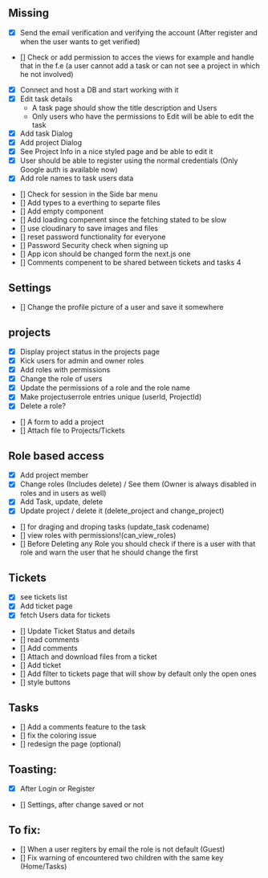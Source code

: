 
## Missing
- [x] Send the email verification and verifying the account (After register and when the user wants to get verified)
- [] Check or add permission to acces the views for example and handle that in the f.e (a user cannot add a task or can not see a project in which he not involved)
- [x] Connect and host a DB and start working with it
- [x] Edit task details
    * A task page should show the title description and Users
    * Only users who have the permissions to Edit will be able to edit the task
- [x] Add task Dialog
- [x] Add project Dialog
- [x] See Project Info in a nice styled page and be able to edit it
- [x] User should be able to register using the normal credentials (Only Google auth is available now)
- [x] Add role names to task users data 
- [] Check for session in the Side bar menu
- [] Add types to a everthing to separte files
- [] Add empty component
- [] Add loading compenent since the fetching stated to be slow
- [] use cloudinary to save images and files
- [] reset password functionality for everyone
- [] Password Security check when signing up
- [] App icon should be changed form the next.js one
- [] Comments compenent to be shared between tickets and tasks 4

## Settings
- [] Change the profile picture of a user and save it somewhere

## projects
- [x] Display project status in the projects page
- [x] Kick users for admin and owner roles
- [x] Add roles with permissions
- [x] Change the role of users
- [x] Update the permissions of a role and the role name
- [x] Make projectuserrole entries unique (userId, ProjectId)
- [x] Delete a role?
- [] A form to add a project
- [] Attach file to Projects/Tickets



## Role based access
- [x] Add project member
- [x] Change roles (Includes delete) / See them (Owner is always disabled in roles and in users as well)
- [x] Add Task, update, delete
- [x] Update project / delete it (delete_project and change_project)
- [] for draging and droping tasks (update_task codename)
- [] view roles with permissions!(can_view_roles)
- [] Before Deleting any Role you should check if there is a user with that role and warn the user that he should change the first

## Tickets
- [X] see tickets list
- [x] Add ticket page
- [x] fetch Users data for tickets
- [] Update Ticket Status and details
- [] read comments
- [] Add comments
- [] Attach and download files from a ticket
- [] Add ticket
- [] Add filter to tickets page that will show by default only the open ones
- [] style buttons

## Tasks
- [] Add a comments feature to the task
- [] fix the coloring issue
- [] redesign the page (optional)


## Toasting:
- [x] After Login or Register
- [] Settings, after change saved or not

## To fix:
- [] When a user regiters by email the role is not default (Guest)
- [] Fix warning of encountered two children with the same key (Home/Tasks)

